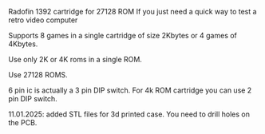 Radofin 1392 cartridge for 27128 ROM
If you just need a quick way to test a retro video computer

Supports 8 games in a single cartridge of size 2Kbytes or 4 games of 4Kbytes.


Use only 2K or 4K roms in a single ROM.

Use 27128 ROMS.

6 pin ic is actually a 3 pin DIP switch. For 4k ROM cartridge you can use 2 pin DIP switch.


11.01.2025:
added STL files for 3d printed case. You need to drill holes on the PCB.
